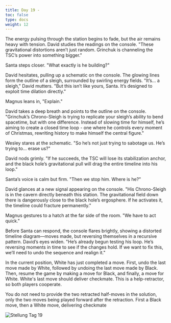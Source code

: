 ```yaml
---
title: Day 19 - 
toc: false
type: docs
weight: 12
---
```

The energy pulsing through the station begins to fade, but the air remains heavy with tension. David studies the readings on the console. "These gravitational distortions aren’t just random. Grinchuk is channeling the TSC’s power into something bigger."

Santa steps closer. "What exactly is he building?"

David hesitates, pulling up a schematic on the console. The glowing lines form the outline of a sleigh, surrounded by swirling energy fields. "It’s… a sleigh," David mutters. "But this isn’t like yours, Santa. It’s designed to exploit time dilation directly."

Magnus leans in, "Explain."

David takes a deep breath and points to the outline on the console. "Grinchuk’s Chrono-Sleigh is trying to replicate your sleigh’s ability to bend spacetime, but with one difference. Instead of slowing time for himself, he’s aiming to create a closed time loop - one where he controls every moment of Christmas, rewriting history to make himself the central figure."

Wesley stares at the schematic. "So he’s not just trying to sabotage us. He’s trying to… erase us?"

David nods grimly. "If he succeeds, the TSC will lose its stabilization anchor, and the black hole’s gravitational pull will drag the entire timeline into his loop."

Santa’s voice is calm but firm. "Then we stop him. Where is he?"

David glances at a new signal appearing on the console. "His Chrono-Sleigh is in the cavern directly beneath this station. The gravitational field down there is dangerously close to the black hole’s ergosphere. If he activates it, the timeline could fracture permanently."

Magnus gestures to a hatch at the far side of the room. "We have to act quick."

Before Santa can respond, the console flares brightly, showing a distorted timeline diagram—moves made, but reversing themselves in a recursive pattern. David’s eyes widen. "He’s already begun testing his loop. He’s reversing moments in time to see if the changes hold. If we want to fix this, we’ll need to undo the sequence and realign it."

In the current position, White has just completed a move. First, undo the last move made by White, followed by undoing the last move made by Black. Then, resume the game by making a move for Black, and finally, a move for White. White's last move should deliver checkmate. This is a help-retractor, so both players cooperate.

You do not need to provide the two retracted half-moves in the solution, only the two moves being played forward after the retraction. First a Black move, then a White move, delivering checkmate

![Stellung Tag 19](/day19.jpg "")


